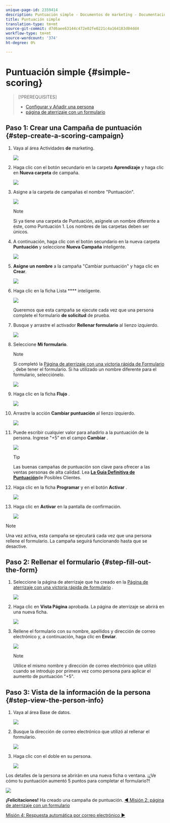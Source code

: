 ```yaml
---
unique-page-id: 2359414
description: Puntuación simple - Documentos de marketing - Documentación del producto
title: Puntuación simple
translation-type: tm+mt
source-git-commit: d7d6aee63144c472e02fe0221c4a164183d04dd4
workflow-type: tm+mt
source-wordcount: '374'
ht-degree: 0%

---
```



# Puntuación simple {#simple-scoring}

>[!PREREQUISITES]
>
>* [Configurar y Añadir una persona](get-set-up-and-add-a-person.md)
>* [página de aterrizaje con un formulario](landing-page-with-a-form.md)


## Paso 1: Crear una Campaña de puntuación {#step-create-a-scoring-campaign}

1. Vaya al área Actividades **de** marketing.

   ![](assets/ma-1.png)

1. Haga clic con el botón secundario en la carpeta **Aprendizaje** y haga clic en **Nueva carpeta** de campaña.

   ![](assets/two-2.png)

1. Asigne a la carpeta de campañas el nombre &quot;Puntuación&quot;.

   ![](assets/three-1.png)

   >[!NOTE]
   >
   >Si ya tiene una carpeta de Puntuación, asígnele un nombre diferente a éste, como Puntuación 1. Los nombres de las carpetas deben ser únicos.

1. A continuación, haga clic con el botón secundario en la nueva carpeta **Puntuación** y seleccione **Nueva Campaña** inteligente.

   ![](assets/four.png)

1. **Asigne un nombre** a la campaña &quot;Cambiar puntuación&quot; y haga clic en **Crear**.

   ![](assets/five-1.png)

1. Haga clic en la ficha Lista **** inteligente.

   ![](assets/six-1.png)

   Queremos que esta campaña se ejecute cada vez que una persona complete el formulario **de solicitud** de prueba.

1. Busque y arrastre el activador **Rellenar formulario** al lienzo izquierdo.

   ![](assets/image2014-9-24-11-3a43-3a35.png)

1. Seleccione **Mi formulario**.

   >[!NOTE]
   >
   >Si completó la [Página de aterrizaje con una victoria rápida de Formulario](/help/marketo/getting-started/quick-wins/landing-page-with-a-form.md) , debe tener el formulario. Si ha utilizado un nombre diferente para el formulario, selecciónelo.

   ![](assets/image2014-9-24-11-3a44-3a16.png)

1. Haga clic en la ficha **Flujo** .

   ![](assets/image2014-9-24-11-3a44-3a33.png)

1. Arrastre la acción **Cambiar puntuación** al lienzo izquierdo.

   ![](assets/image2014-9-24-11-3a44-3a45.png)

1. Puede escribir cualquier valor para añadirlo a la puntuación de la persona. Ingrese &quot;+5&quot; en el campo **Cambiar** .

   ![](assets/eleven-1.png)

   >[!TIP]
   >
   >Las buenas campañas de puntuación son clave para ofrecer a las ventas personas de alta calidad. Lea [**La Guía Definitiva de Puntuación**](https://www.marketo.com/definitive-guides/lead-scoring/)de Posibles Clientes.

1. Haga clic en la ficha **Programar** y en el botón **Activar** .

   ![](assets/twelve-1.png)

1. Haga clic en **Activar** en la pantalla de confirmación.

   ![](assets/thirteen-1.png)

>[!NOTE]
>
>Una vez activa, esta campaña se ejecutará cada vez que una persona rellene el formulario. La campaña seguirá funcionando hasta que se desactive.

## Paso 2: Rellenar el formulario {#step-fill-out-the-form}

1. Seleccione la página de aterrizaje que ha creado en la [Página de aterrizaje con una victoria rápida de formulario](/help/marketo/getting-started/quick-wins/landing-page-with-a-form.md) .

   ![](assets/fourteen-1.png)

1. Haga clic en **Vista Página** aprobada. La página de aterrizaje se abrirá en una nueva ficha.

   ![](assets/image2014-9-24-11-3a47-3a51.png)

1. Rellene el formulario con su nombre, apellidos y dirección de correo electrónico y, a continuación, haga clic en **Enviar**.

   ![](assets/image2014-9-24-11-3a47-3a59.png)

   >[!NOTE]
   >
   >Utilice el mismo nombre y dirección de correo electrónico que utilizó cuando se introdujo por primera vez como persona para aplicar el aumento de puntuación &quot;+5&quot;.

## Paso 3: Vista de la información de la persona {#step-view-the-person-info}

1. Vaya al área Base de datos.

   ![](assets/db-2.png)

1. Busque la dirección de correo electrónico que utilizó al rellenar el formulario.

   ![](assets/eighteen.png)

1. Haga clic con el doble en su persona.

   ![](assets/nineteen.png)

Los detalles de la persona se abrirán en una nueva ficha o ventana. ¡¿Ve cómo tu puntuación aumentó 5 puntos para completar el formulario?!

![](assets/twenty.png)

**¡Felicitaciones!** Ha creado una campaña de puntuación.
[◄ Misión 2: página de aterrizaje con un formulario](/help/marketo/getting-started/quick-wins/landing-page-with-a-form.md)

[Misión 4: Respuesta automática por correo electrónico ►](/help/marketo/getting-started/quick-wins/email-auto-response.md)
